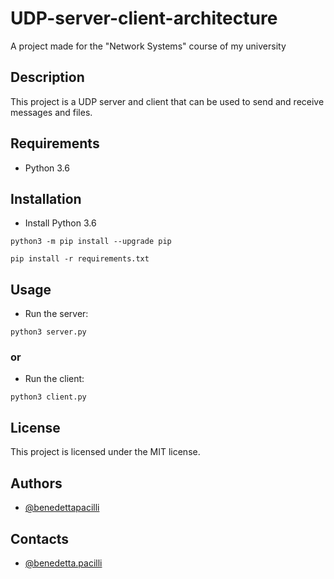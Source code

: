 # UDP-server-client-architecture
A project made for the "Network Systems" course of my university

## Description
This project is a UDP server and client that can be used to send and receive messages and files.

## Requirements
* Python 3.6

## Installation
* Install Python 3.6

```
python3 -m pip install --upgrade pip
```
```
pip install -r requirements.txt
```

## Usage
* Run the server:
```
python3 server.py
```

 ### or 
    
* Run the client:
```
python3 client.py
```
## License
This project is licensed under the MIT license.

## Authors
* [@benedettapacilli](https://github.com/benedettapacilli)

## Contacts
* [@benedetta.pacilli](https://instagram.com/benedetta.pacilli)
